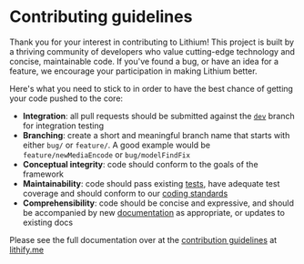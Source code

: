 # Contributing guidelines

Thank you for your interest in contributing to Lithium! This project is built by a thriving community of developers who value cutting-edge technology and concise, maintainable code. If you've found a bug, or have an idea for a feature, we encourage your participation in making Lithium better.

Here's what you need to stick to in order to have the best chance of getting your code pushed to the core:

 * **Integration**: all pull requests should be submitted against the [`dev`](https://github.com/UnionOfRAD/lithium/tree/dev) branch for integration testing
 * **Branching**: create a short and meaningful branch name that starts with either `bug/` or `feature/`. A good example would be `feature/newMediaEncode` or `bug/modelFindFix`
 * **Conceptual integrity**: code should conform to the goals of the framework
 * **Maintainability**: code should pass existing [tests](https://github.com/UnionOfRAD/lithium/wiki/Spec%3A-Testing), have adequate test coverage and should conform to our [coding standards](https://github.com/UnionOfRAD/lithium/wiki/Spec%3A-Coding)
 * **Comprehensibility**: code should be concise and expressive, and should be accompanied by new [documentation](https://github.com/UnionOfRAD/lithium/wiki/Spec%3A-Documenting) as appropriate, or updates to existing docs

Please see the full documentation over at the [contribution guidelines](http://lithify.me/docs/manual/appendices/contributing.wiki) at [lithify.me](http://lithify.me/)